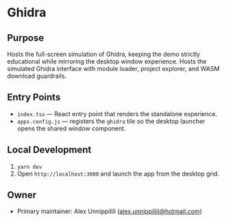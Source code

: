 # Ghidra

## Purpose
Hosts the full-screen simulation of Ghidra, keeping the demo strictly educational while mirroring the desktop window experience. Hosts the simulated Ghidra interface with module loader, project explorer, and WASM download guardrails.

## Entry Points
- `index.tsx` — React entry point that renders the standalone experience.
- `apps.config.js` — registers the `ghidra` tile so the desktop launcher opens the shared window component.

## Local Development
1. `yarn dev`
2. Open `http://localhost:3000` and launch the app from the desktop grid.

## Owner
- Primary maintainer: Alex Unnippillil (alex.unnippillil@hotmail.com)
